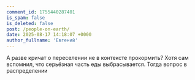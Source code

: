 ```yaml
---
comment_id: 1755440287401
is_spam: false
is_deleted: false
post: /people-on-earth/
date: 2025-08-17 14:18:07 +0000
author_fullname: 'Евгений'
---
```


А разве кричат о переселении не в контексте прокормить? Хотя сам вспомнил, что серьёзная часть еды выбрасывается. Тогда вопрос в распределении
